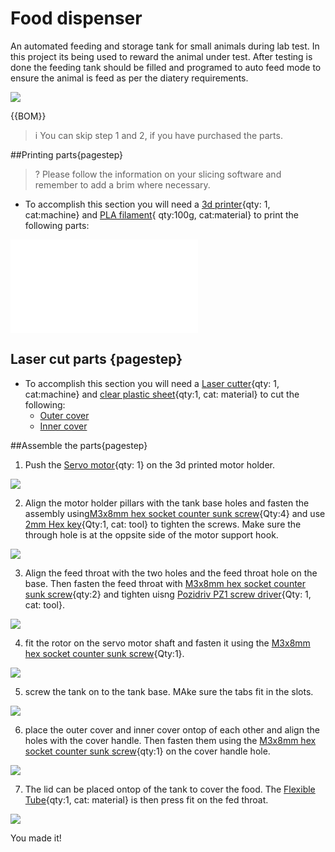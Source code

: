 [3d printer]:Parts.yaml#3dprinter
[Servo motor]:Parts.yaml#Servomotor
[Laser cutter]:Parts.yaml#Lasercutter
[PLA filament]:Parts.yaml#PLAfilament
[clear plastic sheet]:Parts.yaml#ClearSheet
[2mm Hex key]:Parts.yaml#2mmHexkey
[Pozidriv PZ1 screw driver]:Parts.yaml#PozidrivPZ1
[M3x8mm hex socket counter sunk screw]:Parts.yaml#M3x8mmhexsocketcountersunk
[Flexible Tube]: Parts.yaml#Flexibletube


# Food dispenser

An automated feeding and storage tank for small animals during lab test. In this project its being used to reward the animal under test. After testing is done the feeding tank should be filled and programed to auto feed mode to ensure the animal is feed as per the diatery requirements.

![](images/Food_dispencer.PNG)


{{BOM}} 
>i You can skip step 1 and 2, if you have purchased the parts.

##Printing parts{pagestep}

>? Please follow the information on your slicing software and remember to add a brim where necessary. 

*  To accomplish this section you will need a [3d printer]{qty: 1, cat:machine} and [PLA filament]{ qty:100g, cat:material} to print the following parts:

![](models/Allparts.stl)

## Laser cut parts {pagestep}

* To accomplish this section you will need a [Laser cutter]{qty: 1, cat:machine} and [clear plastic sheet]{qty:1, cat: material} to cut the following:
    + [Outer cover](models/Outer_cover.svg)
    + [Inner cover](models/Inner_cover.svg)


##Assemble the parts{pagestep}
1. Push the [Servo motor]{qty: 1} on the 3d printed motor holder.

![](images/base_motor.PNG)

2.  Align the motor holder pillars with the tank base holes and fasten the assembly using[M3x8mm hex socket counter sunk screw]{Qty:4} and use [2mm Hex key]{Qty:1, cat: tool} to tighten the screws. Make sure the through hole is at the oppsite side of the motor support hook.

![](images/base1.PNG)

3. Align the feed throat with the two holes and the feed throat hole on the base. Then fasten the feed throat with [M3x8mm hex socket counter sunk screw]{qty:2} and tighten uisng [Pozidriv PZ1 screw driver]{Qty: 1, cat: tool}.

![](images/base2.PNG)

4. fit the rotor on the servo motor shaft and fasten it using the [M3x8mm hex socket counter sunk screw]{Qty:1}.

![](images/base3.PNG)

5. screw the tank on to the tank base. MAke sure the tabs fit in the slots.

![](images/base4.PNG)

6. place the outer cover and inner cover ontop of each other and align the holes with the cover handle. Then fasten them using the [M3x8mm hex socket counter sunk screw]{qty:1} on the cover handle hole.

![](images/lid.PNG)

7. The lid can be placed ontop of the tank to cover the food. The [Flexible Tube]{qty:1, cat: material} is then press fit on the fed throat.

![](images/base5.PNG)

You made it!




